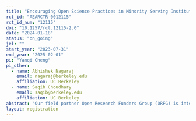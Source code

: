 ```yaml
---
title: "Encouraging Open Science Practices in Minority Serving Institutions"
rct_id: "AEARCTR-0012115"
rct_id_num: "12115"
doi: "10.1257/rct.12115-2.0"
date: "2024-01-18"
status: "on_going"
jel: ""
start_year: "2023-07-31"
end_year: "2025-02-01"
pi: "Yanqi Cheng"
pi_other:
  - name: Abhishek Nagaraj
    email: nagaraj@berkeley.edu
    affiliation: UC Berkeley
  - name: Saqib Choudhary
    email: saqib@berkeley.edu
    affiliation: UC Berkeley
abstract: "Our field partner Open Research Funders Group (ORFG) is interested in encouraging Open Science Practices (OSPs) among traditionally underrepresented academic institutions. ORFG’s key hypothesis is providing a small amount of funding to such institutions for targeted interventions can kickstart a broader movement towards open science practices. ORFG is in conversation with several funders to support such interventions which could form a part of a large field experiment testing the value of such funding. Here we propose to evaluate a smaller pilot ORFG is running with one funder to disburse about $100k to traditionally underrepresented institutions for OSP interventions."
layout: registration
---
```


